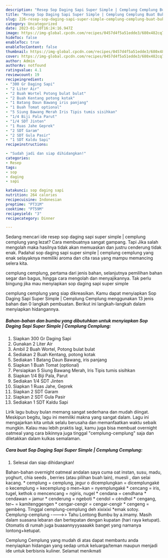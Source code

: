 ```yaml
---
description: "Resep Sop Daging Sapi Super Simple | Cemplung Cemplung Buat Buka Puasa"
title: "Resep Sop Daging Sapi Super Simple | Cemplung Cemplung Buat Buka Puasa"
slug: 226-resep-sop-daging-sapi-super-simple-cemplung-cemplung-buat-buka-puasa
category: Uncategorized
date: 2023-01-10T16:24:16.947Z
image: https://img-global.cpcdn.com/recipes/0457d4f5a51edde3/680x482cq70/sop-daging-sapi-super-simple-cemplung-cemplung-foto-resep-utama.jpg
hideToc: false
enableToc: true
enableTocContent: false
thumbnail: https://img-global.cpcdn.com/recipes/0457d4f5a51edde3/680x482cq70/sop-daging-sapi-super-simple-cemplung-cemplung-foto-resep-utama.jpg
cover: https://img-global.cpcdn.com/recipes/0457d4f5a51edde3/680x482cq70/sop-daging-sapi-super-simple-cemplung-cemplung-foto-resep-utama.jpg
author: Admin
authorAv: notfound
ratingvalue: 4.1
reviewcount: 19
recipeingredient:
- "300 Gr Daging Sapi"
- "2 Liter Air"
- "2 Buah Wortel Potong bulat bulat"
- "2 Buah Kentang potong kotak"
- "1 Batang Daun Bawang iris panjang"
- "1 Buah Tomat optional"
- "5 Siung Bawang Merah Iris Tipis tumis sisihkan"
- "1/4 Biji Pala Parut"
- "1/4 SDT Jinten"
- "1 Ruas Jahe Geprek"
- "2 SDT Garam"
- "2 SDT Gula Pasir"
- "1 SDT Kaldu Sapi"
recipeinstructions:

- "Sudah jadi dan siap dihidangkan!"
categories:
- Resep
tags:
- sop
- daging
- sapi

katakunci: sop daging sapi 
nutrition: 264 calories
recipecuisine: Indonesian
preptime: "PT31M"
cooktime: "PT59M"
recipeyield: "3"
recipecategory: Dinner

---
```



Sedang mencari ide resep sop daging sapi super simple | cemplung cemplung yang lezat? Cara membuatnya sangat gampang. Tapi Jika salah mengolah maka hasilnya tidak akan memuaskan dan justru cenderung tidak enak. Padahal sop daging sapi super simple | cemplung cemplung yang enak selayaknya memiliki aroma dan cita rasa yang mampu memancing selera kita.

 cemplung cemplung, pertama dari jenis bahan, selanjutnya pemilihan bahan segar dan bagus, hingga cara mengolah dan menyajikannya. Tak perlu bingung jika mau menyiapkan sop daging sapi super simple 

 cemplung cemplung yang siap dikreasikan. Kamu dapat menyiapkan Sop Daging Sapi Super Simple | Cemplung Cemplung menggunakan 13 jenis bahan dan 0 langkah pembuatan. Berikut ini langkah-langkah dalam menyiapkan hidangannya.

<!--inarticleads1-->

##### Bahan-bahan dan bumbu yang dibutuhkan untuk menyiapkan Sop Daging Sapi Super Simple | Cemplung Cemplung:

1. Siapkan 300 Gr Daging Sapi
1. Gunakan 2 Liter Air
1. Ambil 2 Buah Wortel, Potong bulat bulat
1. Sediakan 2 Buah Kentang, potong kotak
1. Sediakan 1 Batang Daun Bawang, iris panjang
1. Siapkan 1 Buah Tomat (optional)
1. Persiapkan 5 Siung Bawang Merah, Iris Tipis tumis sisihkan
1. Siapkan 1/4 Biji Pala, Parut
1. Sediakan 1/4 SDT Jinten
1. Siapkan 1 Ruas Jahe, Geprek
1. Siapkan 2 SDT Garam
1. Siapkan 2 SDT Gula Pasir
1. Sediakan 1 SDT Kaldu Sapi


Lirik lagu bubuy bulan memang sangat sederhana dan mudah diingat. Meskipun begitu, lagu ini memiliki makna yang sangat dalam. Lagu ini mengajarkan kita untuk selalu berusaha dan memanfaatkan waktu sebaik mungkin. Kalau mau lebih praktis lagi, kamu juga bisa membuat overnight oatmeal yang cara bikinnya juga tinggal &#34;cemplung-cemplung&#34; saja dan diletakkan dalam kulkas semalaman. 

<!--inarticleads2-->

##### Cara buat Sop Daging Sapi Super Simple | Cemplung Cemplung:


1. Selesai dan siap dihidangkan!

Bahan-bahan overnight oatmeal andalan saya cuma oat instan, susu, madu, yoghurt, chia seeds , berries (atau pilihan buah lain), muesli , dan selai kacang. * cemplung = cemplung, jegur o dicemplungkan = dicemplungaké o kecemplung = kecemplung o men~kan = nyemplungaké * cencang = iris, tugel, kethok o mencencang = ngiris, nugel * cendana = cendhana * cendawan = jamur * cenderung = ngeboti * cendol = cèndhol * cengang, ter~ = kamitenggengen * cengar-cengir = cengar-cengir * cengeng = gembèng. Tinggal cemplung-cemplung deh xixixixi *emak sotoy. Cemplung-cemplung ----&gt;&gt; Tahu Lontong Bumbu by a.imamy. Masih dalam suasana lebaran dan bertepatan dengan kupatan (hari raya ketupat). Otomatis di rumah juga buaaannyyyaaaakk banget yang namanya lontong+ketupat. 

 Cemplung Cemplung yang mudah di atas dapat membantu anda menyiapkan hidangan yang sedap untuk keluarga/teman maupun menjadi ide untuk berbisnis kuliner. Selamat menikmati
